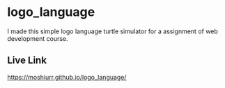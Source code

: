 # logo_language
I made this simple logo language turtle simulator for a assignment  of web development course.

## Live Link
https://moshiurr.github.io/logo_language/
